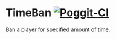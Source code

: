 # TimeBan [![Poggit-CI](https://poggit.pmmp.io/ci.badge/applqpak/TimeBan/TimeBan)](https://poggit.pmmp.io/ci/applqpak/TimeBan/TimeBan)
Ban a player for specified amount of time.
